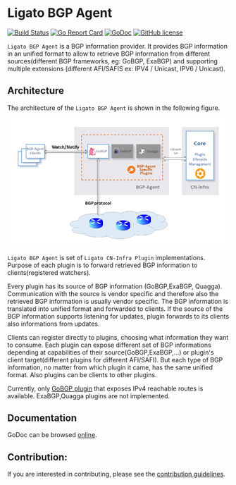 # Ligato BGP Agent
[![Build Status](https://travis-ci.org/ligato/bgp-agent.svg?branch=master)](https://travis-ci.org/ligato/bgp-agent)
[![Go Report Card](https://goreportcard.com/badge/github.com/ligato/bgp-agent)](https://goreportcard.com/report/github.com/ligato/bgp-agent)
[![GoDoc](https://godoc.org/github.com/ligato/bgp-agent?status.svg)](https://godoc.org/github.com/ligato/bgp-agent)
[![GitHub license](https://img.shields.io/badge/license-Apache%20license%202.0-blue.svg)](https://github.com/ligato/bgp-agent/blob/master/LICENSE)

`Ligato BGP Agent` is a BGP information provider. It provides BGP information in an unified format to allow to retrieve BGP information from different sources(different BGP frameworks, eg: GoBGP, ExaBGP) and supporting multiple extensions (different AFI/SAFIS ex: IPV4 / Unicast, IPV6 / Unicast).
## Architecture

The architecture of the `Ligato BGP Agent` is shown in the following figure.

![arch](docs/imgs/bgpagent.png "High Level Architecture of BGP Agent")

`Ligato BGP Agent` is set of `Ligato CN-Infra Plugin` implementations. Purpose of each plugin is to forward retrieved BGP information to clients(registered watchers). 

Every plugin has its source of BGP information (GoBGP,ExaBGP, Quagga). Communication with the source is vendor specific and therefore also the retrieved BGP information is usually vendor specific. The BGP information is translated into unified format and forwarded to clients. If the source of the BGP information supports listening for updates, plugin forwards to its clients also informations from updates.

Clients can register directly to plugins, choosing what information they want to consume. Each plugin can expose different set of BGP informations depending at capabilities of their source(GoBGP,ExaBGP,...) or plugin's client target(different plugins for different AFI/SAFI). But each type of BGP information, no matter from which plugin it came, has the same unified format. Also plugins can be clients to other plugins.

Currently, only [GoBGP plugin](bgp/gobgp/README.md) that exposes IPv4 reachable routes is available. ExaBGP,Quagga plugins are not implemented.

## Documentation
GoDoc can be browsed [online](https://godoc.org/github.com/ligato/bgp-agent).

## Contribution:
If you are interested in contributing, please see the [contribution guidelines](CONTRIBUTING.md).
